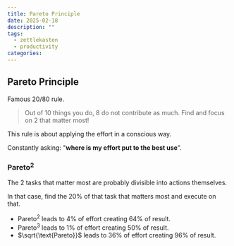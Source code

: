 ```yaml
---
title: Pareto Principle
date: 2025-02-18
description: ""
tags:
  - zettlekasten
  - productivity
categories:
---
```


## Pareto Principle

Famous 20/80 rule.

> Out of 10 things you do, 8 do not contribute as much. Find and focus on 2 that matter most!

This rule is about applying the effort in a conscious way.

Constantly asking: "**where is my effort put to the best use**".

### $\text{Pareto}^2$

The 2 tasks that matter most are probably divisible into actions themselves. 

In that case, find the 20% of that task that matters most and execute on that.

- $\text{Pareto}^2$ leads to 4% of effort creating 64% of result.
- $\text{Pareto}^3$ leads to 1% of effort creating 50% of result.
- $\sqrt{\text{Pareto}}$ leads to 36% of effort creating 96% of result.
